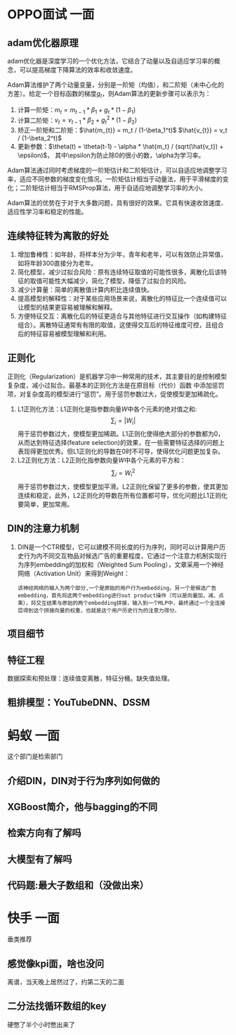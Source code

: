 # OPPO面试 一面

## adam优化器原理
adam优化器是深度学习的一个优化方法，它结合了动量以及自适应学习率的概念，可以提高梯度下降算法的效率和收敛速度。

Adam算法维护了两个动量变量，分别是一阶矩（均值），和二阶矩（未中心化的方差）。给定一个目标函数的梯度$g_t$，则Adam算法的更新步骤可以表示为：

1.  计算一阶矩：$m_t = m_{t-1} * \beta_1 + g_t * (1-\beta_1)$ 
2.  计算二阶矩：$v_t = v_{t-1} * \beta_2 + g_t^2 * (1-\beta_2)$
3.  矫正一阶矩和二阶矩：$\hat{m_{t}} = m_t / (1-\beta_1^t)$ $\hat{v_{t}} = v_t / (1-\beta_2^t)$ 
4.  更新参数：$\theta(t) = \theta(t-1) - \alpha * \hat{m_t} / (sqrt(\hat{v_t}) + \epsilon)$， 其中\epsilon为防止除0的很小的数，\alpha为学习率。

Adam算法通过同时考虑梯度的一阶矩估计和二阶矩估计，可以自适应地调整学习率，适应不同参数的梯度变化情况。一阶矩估计相当于动量法，用于平滑梯度的变化；二阶矩估计相当于RMSProp算法，用于自适应地调整学习率的大小。

Adam算法的优势在于对于大多数问题，具有很好的效果。它具有快速收敛速度、适应性学习率和稳定的性能。

## 连续特征转为离散的好处
1.  增加鲁棒性：如年龄，将样本分为少年，青年和老年，可以有效防止异常值，如将年龄300直接分为老年。
2.  简化模型，减少过拟合风险：原有连续特征取值的可能性很多，离散化后该特征的取值可能性大幅减少，简化了模型，降低了过拟合的风险。
3.  减少计算量：简单的离散值计算内积比连续值快。
4.  提高模型的解释性：对于某些应用场景来说，离散化的特征比一个连续值可以让模型的结果更容易被理解和解释。
5.  方便特征交互：离散化后的特征更适合与其他特征进行交互操作（如构建特征组合）。离散特征通常有有限的取值，这使得交互后的特征维度可控，且组合后的特征容易被模型理解和利用。
## 正则化
正则化（Regularization）是机器学习中一种常用的技术，其主要目的是控制模型复杂度，减小过拟合。最基本的正则化方法是在原目标（代价）函数 中添加惩罚项，对复杂度高的模型进行“惩罚”。用于惩罚参数过大，促使模型更加稀疏化。
1.  L1正则化方法：L1正则化是指参数向量$W$中各个元素的绝对值之和:
    $$
    \sum_i=|W_i|
    $$
    用于惩罚参数过大，使模型更加稀疏。L1正则化使得绝大部分的参数都为0，从而达到特征选择(feature selection)的效果，在一些需要特征选择的问题上表现得更加优秀。但L1正则化的导数在0时不可导，使得优化问题更加复杂。
2.  L2正则化方法：L2正则化指参数向量$W$中各个元素的平方和：
    $$
    \sum_i=W_i^2
    $$
    用于惩罚参数过大，使模型更加平滑。L2正则化保留了更多的参数，使其更加连续和稳定，此外，L2正则化的导数在所有位置都可导，优化问题比L1正则化要简单，更加常用。
## DIN的注意力机制
1.  DIN是一个CTR模型，它可以建模不同长度的行为序列，同时可以计算用户历史行为内不同交互物品对候选广告的重要程度，它通过一个注意力机制实现行为序列embedding的加权和（Weighted Sum Pooling），文章采用一个神经网络（Activation Unit）来得到Weight：
    
        该神经网络的输入为两个部分,一个是原始的用户行为embedding，另一个是候选广告embedding，首先将这两个embedding进行out product操作（可以是向量加、减、点乘），将交互结果与原始的两个embedding拼接，输入到一个MLP中，最终通过一个全连接层得到这个拼接向量的权重，也就是这个用户历史行为的注意力得分。

## 项目细节
## 特征工程
数据探索和预处理：连续值变离散，特征分桶。缺失值处理。

## 粗排模型：YouTubeDNN、DSSM


# 蚂蚁 一面
这个部门是检索部门

## 介绍DIN，DIN对于行为序列如何做的

## XGBoost简介，他与bagging的不同

## 检索方向有了解吗

## 大模型有了解吗

## 代码题:最大子数组和（没做出来）

# 快手 一面
垂类推荐 

## 感觉像kpi面，啥也没问
离谱，当天晚上居然过了，约第二天的二面

## 二分法找循环数组的key
硬憋了半个小时憋出来了
